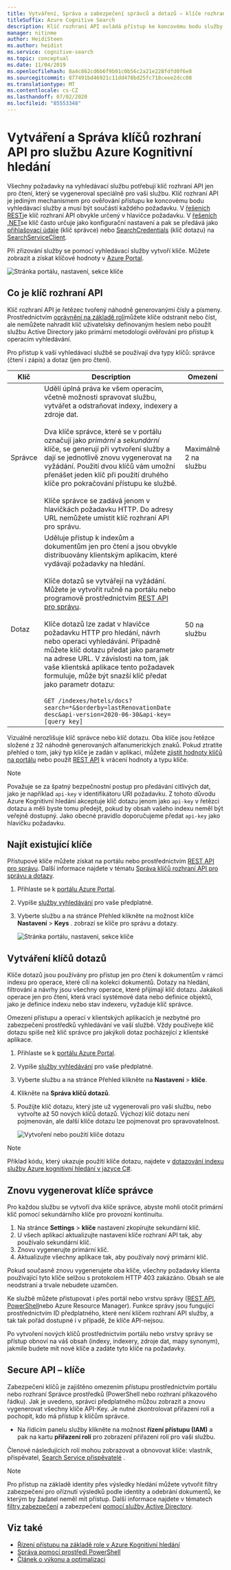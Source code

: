 ```yaml
---
title: Vytváření, Správa a zabezpečení správců a dotazů – klíče rozhraní API
titleSuffix: Azure Cognitive Search
description: Klíč rozhraní API ovládá přístup ke koncovému bodu služby. Klíče správce udělují přístup pro zápis. Klíče dotazů lze vytvořit pro přístup jen pro čtení.
manager: nitinme
author: HeidiSteen
ms.author: heidist
ms.service: cognitive-search
ms.topic: conceptual
ms.date: 11/04/2019
ms.openlocfilehash: 8a4c862cd6b6f9b01c0b56c2a21e228fdfd0f6e8
ms.sourcegitcommit: 877491bd46921c11dd478bd25fc718ceee2dcc08
ms.translationtype: MT
ms.contentlocale: cs-CZ
ms.lasthandoff: 07/02/2020
ms.locfileid: "85553348"
---
```

# <a name="create-and-manage-api-keys-for-an-azure-cognitive-search-service"></a>Vytváření a Správa klíčů rozhraní API pro službu Azure Kognitivní hledání

Všechny požadavky na vyhledávací službu potřebují klíč rozhraní API jen pro čtení, který se vygeneroval speciálně pro vaši službu. Klíč rozhraní API je jediným mechanismem pro ověřování přístupu ke koncovému bodu vyhledávací služby a musí být součástí každého požadavku. V [řešeních REST](search-get-started-postman.md)je klíč rozhraní API obvykle určený v hlavičce požadavku. V [řešeních .NET](search-howto-dotnet-sdk.md#core-scenarios)se klíč často určuje jako konfigurační nastavení a pak se předává jako [přihlašovací údaje](https://docs.microsoft.com/dotnet/api/microsoft.azure.search.searchserviceclient.credentials) (klíč správce) nebo [SearchCredentials](https://docs.microsoft.com/dotnet/api/microsoft.azure.search.searchserviceclient.searchcredentials) (klíč dotazu) na [SearchServiceClient](https://docs.microsoft.com/dotnet/api/microsoft.azure.search.searchserviceclient).

Při zřizování služby se pomocí vyhledávací služby vytvoří klíče. Můžete zobrazit a získat klíčové hodnoty v [Azure Portal](https://portal.azure.com).

![Stránka portálu, nastavení, sekce klíče](media/search-manage/azure-search-view-keys.png)

## <a name="what-is-an-api-key"></a>Co je klíč rozhraní API

Klíč rozhraní API je řetězec tvořený náhodně generovanými čísly a písmeny. Prostřednictvím [oprávnění na základě rolí](search-security-rbac.md)můžete klíče odstranit nebo číst, ale nemůžete nahradit klíč uživatelsky definovaným heslem nebo použít službu Active Directory jako primární metodologii ověřování pro přístup k operacím vyhledávání. 

Pro přístup k vaší vyhledávací službě se používají dva typy klíčů: správce (čtení i zápis) a dotaz (jen pro čtení).

|Klíč|Description|Omezení|  
|---------|-----------------|------------|  
|Správce|Udělí úplná práva ke všem operacím, včetně možnosti spravovat službu, vytvářet a odstraňovat indexy, indexery a zdroje dat.<br /><br /> Dva klíče správce, které se v portálu označují jako *primární* a *sekundární* klíče, se generují při vytvoření služby a dají se jednotlivě znovu vygenerovat na vyžádání. Použití dvou klíčů vám umožní přenášet jeden klíč při použití druhého klíče pro pokračování přístupu ke službě.<br /><br /> Klíče správce se zadává jenom v hlavičkách požadavku HTTP. Do adresy URL nemůžete umístit klíč rozhraní API pro správu.|Maximálně 2 na službu|  
|Dotaz|Uděluje přístup k indexům a dokumentům jen pro čtení a jsou obvykle distribuovány klientským aplikacím, které vydávají požadavky na hledání.<br /><br /> Klíče dotazů se vytvářejí na vyžádání. Můžete je vytvořit ručně na portálu nebo programově prostřednictvím [REST API pro správu](https://docs.microsoft.com/rest/api/searchmanagement/).<br /><br /> Klíče dotazů lze zadat v hlavičce požadavku HTTP pro hledání, návrh nebo operaci vyhledávání. Případně můžete klíč dotazu předat jako parametr na adrese URL. V závislosti na tom, jak vaše klientská aplikace tento požadavek formuluje, může být snazší klíč předat jako parametr dotazu:<br /><br /> `GET /indexes/hotels/docs?search=*&$orderby=lastRenovationDate desc&api-version=2020-06-30&api-key=[query key]`|50 na službu|  

 Vizuálně nerozlišuje klíč správce nebo klíč dotazu. Oba klíče jsou řetězce složené z 32 náhodně generovaných alfanumerických znaků. Pokud ztratíte přehled o tom, jaký typ klíče je zadán v aplikaci, můžete [zjistit hodnoty klíčů na portálu](https://portal.azure.com) nebo použít [REST API](https://docs.microsoft.com/rest/api/searchmanagement/) k vrácení hodnoty a typu klíče.  

> [!NOTE]  
>  Považuje se za špatný bezpečnostní postup pro předávání citlivých dat, jako je například `api-key` v identifikátoru URI požadavku. Z tohoto důvodu Azure Kognitivní hledání akceptuje klíč dotazu jenom jako `api-key` v řetězci dotazu a měli byste tomu předejít, pokud by obsah vašeho indexu neměl být veřejně dostupný. Jako obecné pravidlo doporučujeme předat `api-key` jako hlavičku požadavku.  

## <a name="find-existing-keys"></a>Najít existující klíče

Přístupové klíče můžete získat na portálu nebo prostřednictvím [REST API pro správu](https://docs.microsoft.com/rest/api/searchmanagement/). Další informace najdete v tématu [Správa klíčů rozhraní API pro správu a dotazy](search-security-api-keys.md).

1. Přihlaste se k [portálu Azure Portal](https://portal.azure.com).
2. Vypíše [služby vyhledávání](https://portal.azure.com/#blade/HubsExtension/BrowseResourceBlade/resourceType/Microsoft.Search%2FsearchServices) pro vaše předplatné.
3. Vyberte službu a na stránce Přehled klikněte na možnost klíče **Nastavení**  > **Keys** . zobrazí se klíče pro správu a dotazy.

   ![Stránka portálu, nastavení, sekce klíče](media/search-security-overview/settings-keys.png)

## <a name="create-query-keys"></a>Vytváření klíčů dotazů

Klíče dotazů jsou používány pro přístup jen pro čtení k dokumentům v rámci indexu pro operace, které cílí na kolekci dokumentů. Dotazy na hledání, filtrování a návrhy jsou všechny operace, které přijímají klíč dotazu. Jakákoli operace jen pro čtení, která vrací systémové data nebo definice objektů, jako je definice indexu nebo stav indexeru, vyžaduje klíč správce.

Omezení přístupu a operací v klientských aplikacích je nezbytné pro zabezpečení prostředků vyhledávání ve vaší službě. Vždy používejte klíč dotazu spíše než klíč správce pro jakýkoli dotaz pocházející z klientské aplikace.

1. Přihlaste se k [portálu Azure Portal](https://portal.azure.com).
2. Vypíše [služby vyhledávání](https://portal.azure.com/#blade/HubsExtension/BrowseResourceBlade/resourceType/Microsoft.Search%2FsearchServices) pro vaše předplatné.
3. Vyberte službu a na stránce Přehled klikněte na **Nastavení**  > **klíče**.
4. Klikněte na **Správa klíčů dotazů**.
5. Použijte klíč dotazu, který jste už vygenerovali pro vaši službu, nebo vytvořte až 50 nových klíčů dotazů. Výchozí klíč dotazu není pojmenován, ale další klíče dotazu lze pojmenovat pro spravovatelnost.

   ![Vytvoření nebo použití klíče dotazu](media/search-security-overview/create-query-key.png) 

> [!Note]
> Příklad kódu, který ukazuje použití klíče dotazu, najdete v [dotazování indexu služby Azure kognitivní hledání v jazyce C#](search-query-dotnet.md).

<a name="regenerate-admin-keys"></a>

## <a name="regenerate-admin-keys"></a>Znovu vygenerovat klíče správce

Pro každou službu se vytvoří dva klíče správce, abyste mohli otočit primární klíč pomocí sekundárního klíče pro provozní kontinuitu.

1. Na stránce **Settings**  > **klíče** nastavení zkopírujte sekundární klíč.
2. U všech aplikací aktualizujte nastavení klíče rozhraní API tak, aby používalo sekundární klíč.
3. Znovu vygenerujte primární klíč.
4. Aktualizujte všechny aplikace tak, aby používaly nový primární klíč.

Pokud současně znovu vygenerujete oba klíče, všechny požadavky klienta používající tyto klíče selžou s protokolem HTTP 403 zakázáno. Obsah se ale neodstraní a trvale nebudete uzamčen. 

Ke službě můžete přistupovat i přes portál nebo vrstvu správy ([REST API](https://docs.microsoft.com/rest/api/searchmanagement/), [PowerShell](https://docs.microsoft.com/azure/search/search-manage-powershell)nebo Azure Resource Manager). Funkce správy jsou fungující prostřednictvím ID předplatného, které není klíčem rozhraní API služby, a tak tak pořád dostupné i v případě, že klíče API-nejsou. 

Po vytvoření nových klíčů prostřednictvím portálu nebo vrstvy správy se přístup obnoví na váš obsah (indexy, indexery, zdroje dat, mapy synonym), jakmile budete mít nové klíče a zadáte tyto klíče na požadavky.

## <a name="secure-api-keys"></a>Secure API – klíče
Zabezpečení klíčů je zajištěno omezením přístupu prostřednictvím portálu nebo rozhraní Správce prostředků (PowerShell nebo rozhraní příkazového řádku). Jak je uvedeno, správci předplatného můžou zobrazit a znovu vygenerovat všechny klíče API-Key. Je nutné zkontrolovat přiřazení rolí a pochopit, kdo má přístup k klíčům správce.

+ Na řídicím panelu služby klikněte na možnost **řízení přístupu (IAM)** a pak na kartu **přiřazení rolí** pro zobrazení přiřazení rolí pro vaši službu.

Členové následujících rolí mohou zobrazovat a obnovovat klíče: vlastník, přispěvatel, [Search Service přispěvatelé](https://docs.microsoft.com/azure/role-based-access-control/built-in-roles#search-service-contributor) .

> [!Note]
> Pro přístup na základě identity přes výsledky hledání můžete vytvořit filtry zabezpečení pro oříznutí výsledků podle identity a odebrání dokumentů, ke kterým by žadatel neměl mít přístup. Další informace najdete v tématech [filtry zabezpečení](search-security-trimming-for-azure-search.md) a zabezpečení [pomocí služby Active Directory](search-security-trimming-for-azure-search-with-aad.md).

## <a name="see-also"></a>Viz také

+ [Řízení přístupu na základě role v Azure Kognitivní hledání](search-security-rbac.md)
+ [Správa pomocí prostředí PowerShell](search-manage-powershell.md) 
+ [Článek o výkonu a optimalizaci](search-performance-optimization.md)